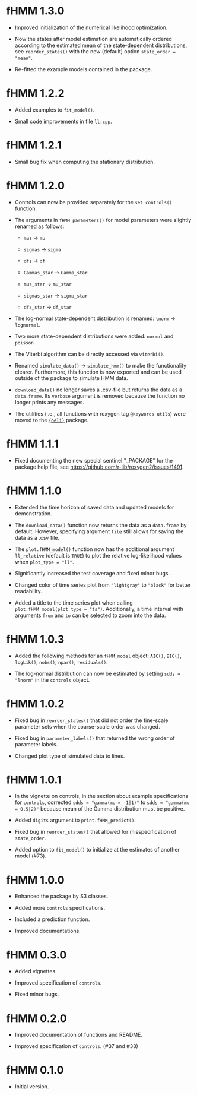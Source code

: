 # fHMM 1.3.0

* Improved initialization of the numerical likelihood optimization.

* Now the states after model estimation are automatically ordered according to the estimated mean of the state-dependent distributions, see `reorder_states()` with the new (default) option `state_order = "mean"`.

* Re-fitted the example models contained in the package.

# fHMM 1.2.2

* Added examples to `fit_model()`.

* Small code improvements in file `ll.cpp`.

# fHMM 1.2.1

* Small bug fix when computing the stationary distribution. 

# fHMM 1.2.0

* Controls can now be provided separately for the `set_controls()` function.

* The arguments in `fHMM_parameters()` for model parameters were slightly renamed as follows:

  - `mus` -> `mu`
  
  - `sigmas` -> `sigma`
  
  - `dfs` -> `df`
  
  - `Gammas_star` -> `Gamma_star`
  
  - `mus_star` -> `mu_star`
  
  - `sigmas_star` -> `sigma_star`
  
  - `dfs_star` -> `df_star`

* The log-normal state-dependent distribution is renamed: `lnorm` -> `lognormal`.

* Two more state-dependent distributions were added: `normal` and `poisson`.

* The Viterbi algorithm can be directly accessed via `viterbi()`.

* Renamed `simulate_data()` -> `simulate_hmm()` to make the functionality clearer. Furthermore, this function is now exported and can be used outside of the package to simulate HMM data.

* `download_data()` no longer saves a .csv-file but returns the data as a `data.frame`. Its `verbose` argument is removed because the function no longer prints any messages.

* The utilities (i.e., all functions with roxygen tag `@keywords utils`) were moved to the [`{oeli}`](https://loelschlaeger.de/oeli/) package.

# fHMM 1.1.1

* Fixed documenting the new special sentinel "_PACKAGE" for the package help file, see https://github.com/r-lib/roxygen2/issues/1491.

# fHMM 1.1.0

* Extended the time horizon of saved data and updated models for demonstration.

* The `download_data()` function now returns the data as a `data.frame` by default. However, specifying argument `file` still allows for saving the data as a .csv file.

* The `plot.fHMM_model()` function now has the additional argument `ll_relative` (default is `TRUE`) to plot the relative log-likelihood values when `plot_type = "ll"`.

* Significantly increased the test coverage and fixed minor bugs.

* Changed color of time series plot from `"lightgray"` to `"black"` for better readability.

* Added a title to the time series plot when calling `plot.fHMM_model(plot_type = "ts")`. Additionally, a time interval with arguments `from` and `to` can be selected to zoom into the data.

# fHMM 1.0.3

* Added the following methods for an `fHMM_model` object: `AIC()`, `BIC()`, `logLik()`, `nobs()`, `npar()`, `residuals()`.

* The log-normal distribution can now be estimated by setting `sdds = "lnorm"` in the `controls` object.

# fHMM 1.0.2

* Fixed bug in `reorder_states()` that did not order the fine-scale parameter sets when the coarse-scale order was changed.

* Fixed bug in `parameter_labels()` that returned the wrong order of parameter labels.

* Changed plot type of simulated data to lines.

# fHMM 1.0.1

* In the vignette on controls, in the section about example specifications for `controls`, corrected `sdds = "gamma(mu = -1|1)"` to `sdds = "gamma(mu = 0.5|2)"` because mean of the Gamma distribution must be positive.

* Added `digits` argument to `print.fHMM_predict()`.

* Fixed bug in `reorder_states()` that allowed for misspecification of `state_order`.

* Added option to `fit_model()` to initialize at the estimates of another model (#73).

# fHMM 1.0.0

* Enhanced the package by S3 classes.

* Added more `controls` specifications.

* Included a prediction function.

* Improved documentations.

# fHMM 0.3.0

* Added vignettes.

* Improved specification of `controls`.

* Fixed minor bugs.

# fHMM 0.2.0

* Improved documentation of functions and README.

* Improved specification of `controls`. (#37 and #38)

# fHMM 0.1.0

* Initial version.
